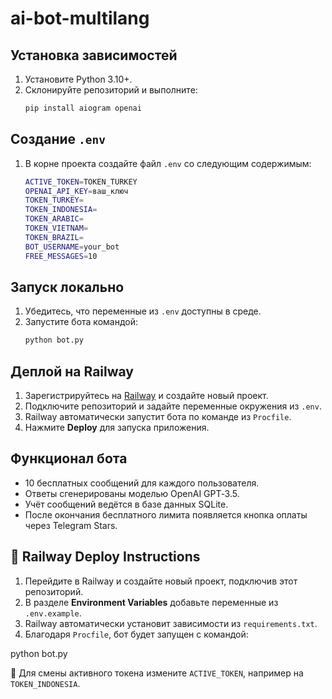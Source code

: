 # ai-bot-multilang

## Установка зависимостей
1. Установите Python 3.10+.
2. Склонируйте репозиторий и выполните:
   ```bash
   pip install aiogram openai
   ```

## Создание `.env`
1. В корне проекта создайте файл `.env` со следующим содержимым:
   ```bash
   ACTIVE_TOKEN=TOKEN_TURKEY
   OPENAI_API_KEY=ваш_ключ
   TOKEN_TURKEY=
   TOKEN_INDONESIA=
   TOKEN_ARABIC=
   TOKEN_VIETNAM=
   TOKEN_BRAZIL=
   BOT_USERNAME=your_bot
   FREE_MESSAGES=10
   ```

## Запуск локально
1. Убедитесь, что переменные из `.env` доступны в среде.
2. Запустите бота командой:
   ```bash
   python bot.py
   ```

## Деплой на Railway
1. Зарегистрируйтесь на [Railway](https://railway.app/) и создайте новый проект.
2. Подключите репозиторий и задайте переменные окружения из `.env`.
3. Railway автоматически запустит бота по команде из `Procfile`.
4. Нажмите **Deploy** для запуска приложения.

## Функционал бота
- 10 бесплатных сообщений для каждого пользователя.
- Ответы сгенерированы моделью OpenAI GPT‑3.5.
- Учёт сообщений ведётся в базе данных SQLite.
- После окончания бесплатного лимита появляется кнопка оплаты через Telegram Stars.

## 🚀 Railway Deploy Instructions

1. Перейдите в Railway и создайте новый проект, подключив этот репозиторий.
2. В разделе **Environment Variables** добавьте переменные из `.env.example`.
3. Railway автоматически установит зависимости из `requirements.txt`.
4. Благодаря `Procfile`, бот будет запущен с командой:

python bot.py

🔁 Для смены активного токена измените `ACTIVE_TOKEN`, например на `TOKEN_INDONESIA`.

